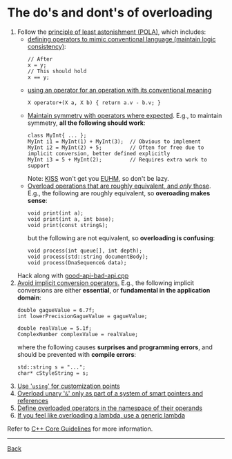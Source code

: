 # The do's and dont's of overloading

1. Follow the [principle of least astonishment (POLA)](https://en.wikipedia.org/wiki/Principle_of_least_astonishment), which includes:
   - [defining operators to mimic conventional language (maintain logic consistency)](http://isocpp.github.io/CppCoreGuidelines/CppCoreGuidelines#c160-define-operators-primarily-to-mimic-conventional-usage):
     ```
     // After
     x = y;
     // This should hold
     x == y;
     ```
   - [using an operator for an operation with its conventional meaning](http://isocpp.github.io/CppCoreGuidelines/CppCoreGuidelines#c167-use-an-operator-for-an-operation-with-its-conventional-meaning)
     ```
     X operator+(X a, X b) { return a.v - b.v; }
     ```
   - [Maintain symmetry with operators where expected](http://isocpp.github.io/CppCoreGuidelines/CppCoreGuidelines#c161-use-non-member-functions-for-symmetric-operators). E.g., to maintain symmetry, **all the following should work**:
     ```
     class MyInt{ ... };
     MyInt i1 = MyInt(1) + MyInt(3);  // Obvious to implement
     MyInt i2 = MyInt(2) + 5;         // Often for free due to implicit conversion, better defined explicitly
     MyInt i3 = 5 + MyInt(2);         // Requires extra work to support
     ```
     Note: [KISS](http://principles-wiki.net/principles:keep_it_simple_stupid) won't get you [EUHM](http://principles-wiki.net/principles:easy_to_use_and_hard_to_misuse), so don't be lazy.
   - [Overload operations that are roughly equivalent, and *only* those](http://isocpp.github.io/CppCoreGuidelines/CppCoreGuidelines#c162-overload-operations-that-are-roughly-equivalent). E.g., the following are roughly equivalent, so **overoading makes sense**:
     ```
     void print(int a);
     void print(int a, int base);
     void print(const string&);
     ```
     but the following are not equivalent, so **overloading is confusing**:
     ```
     void process(int queue[], int depth);
     void process(std::string documentBody);
     void process(DnaSequence& data);
     ```
   Hack along with [good-api-bad-api.cpp](../good-api-bad-api.cpp)
2. [Avoid implicit conversion operators.](http://isocpp.github.io/CppCoreGuidelines/CppCoreGuidelines#c164-avoid-implicit-conversion-operators) E.g., the following implicit conversions are either **essential**, or **fundamental in the application domain**:
   ```
   double gagueValue = 6.7f;
   int lowerPrecisionGagueValue = gagueValue;

   double realValue = 5.1f;
   ComplexNumber complexValue = realValue;
   ```
   where the following causes **surprises and programming errors**, and should be prevented with **compile errors**:
   ```
   std::string s = "...";
   char* cStyleString = s;
   ```
3. [Use '`using`' for customization points](http://isocpp.github.io/CppCoreGuidelines/CppCoreGuidelines#c165-use-using-for-customization-points)
4. [Overload unary '`&`' only as part of a system of smart pointers and references](http://isocpp.github.io/CppCoreGuidelines/CppCoreGuidelines#c166-overload-unary--only-as-part-of-a-system-of-smart-pointers-and-references)
5. [Define overloaded operators in the namespace of their operands](http://isocpp.github.io/CppCoreGuidelines/CppCoreGuidelines#c168-define-overloaded-operators-in-the-namespace-of-their-operands)
6. [If you feel like overloading a lambda, use a generic lambda](http://isocpp.github.io/CppCoreGuidelines/CppCoreGuidelines#c170-if-you-feel-like-overloading-a-lambda-use-a-generic-lambda)

Refer to [C++ Core Guidelines](https://www.modernescpp.com/index.php/c-core-guidelines-rules-for-overloading-and-overload-operators) for more information.

---

[Back](../README.md)